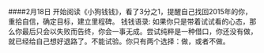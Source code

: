 ####2月18日
开始阅读《小狗钱钱》，看了3分之1，提醒自己找回2015年的你，重拾自信，确定目标，建立里程碑。
钱钱语录:
如果你只是带着试试看的心态，那么你最后只会以失败而告终，你会一事无成。尝试纯粹是一种借口，你还没有做，就已经给自己想好退路了。不能试验。你只有两个选择：做，或者不做。
